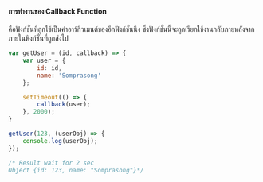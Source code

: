 #### การทำงานของ Callback Function ####

คือฟังก์ชั่นที่ถูกใช้เป็นค่าอาร์กิวเมนต์ของอีกฟังก์ชั่นนึง ซึ่งฟังก์ชั่นนี้จะถูกเรียกใช้งานกลับภายหลังจากภายในฟังก์ชั่นที่ถูกส่งไป

```javascript
var getUser = (id, callback) => {
    var user = {
        id: id,
        name: 'Somprasong'
    };

    setTimeout(() => {
        callback(user);
    }, 2000);
}

getUser(123, (userObj) => {
    console.log(userObj);
});

/* Result wait for 2 sec
Object {id: 123, name: "Somprasong"}*/
```
